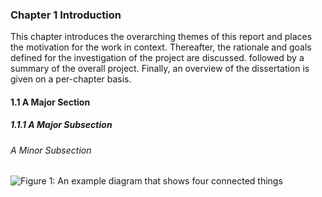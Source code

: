 ### Chapter 1 Introduction

This chapter introduces the overarching themes of this report and places the motivation for the work in context. Thereafter, the rationale and goals defined for the investigation of the project are discussed. followed by a summary of the overall project. Finally, an overview of the dissertation is given on a per-chapter basis.

<!-- Your words begin here at the high level, then dive into detail in sections and subsections... -->

#### 1.1 A Major Section

<!-- Your words go here -->

##### 1.1.1 A Major Subsection

<!-- Your words go here -->

###### A Minor Subsection

<!-- Your words go here-->

![Figure 1: An example diagram that shows four connected things](img/figure1.png)